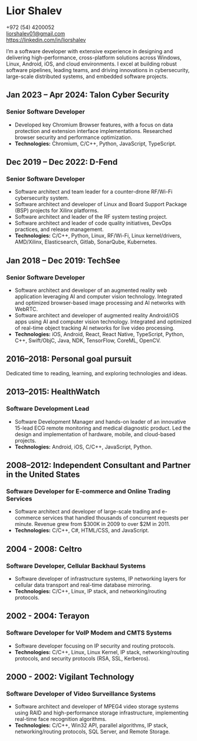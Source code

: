 # Lior Shalev

+972 (54) 4200052  
[liorshalev01@gmail.com](mailto:liorshalev01@gmail.com)  
<https://linkedin.com/in/liorshalev>

I’m a software developer with extensive experience in designing and delivering high-performance, cross-platform solutions across Windows, Linux, Android, iOS, and cloud environments. I excel at building robust software pipelines, leading teams, and driving innovations in cybersecurity, large-scale distributed systems, and embedded software projects.

## Jan 2023 – Apr 2024: Talon Cyber Security

### Senior Software Developer

- Developed key Chromium Browser features, with a focus on data protection and extension interface implementations. Researched browser security and performance optimization.
- **Technologies:** Chromium, C/C++, Python, JavaScript, TypeScript.

## Dec 2019 – Dec 2022: D-Fend

### Senior Software Developer

- Software architect and team leader for a counter-drone RF/Wi-Fi cybersecurity system.
- Software architect and developer of Linux and Board Support Package (BSP) projects for Xilinx platforms.
- Software architect and leader of the RF system testing project.
- Software architect and leader of code quality initiatives, DevOps practices, and release management.
- **Technologies:** C/C++, Python, Linux, RF/Wi-Fi, Linux kernel/drivers, AMD/Xilinx, Elasticsearch, Gitlab, SonarQube, Kubernetes.

## Jan 2018 – Dec 2019: TechSee

### Senior Software Developer

- Software architect and developer of an augmented reality web application leveraging AI and computer vision technology. Integrated and optimized browser-based image processing and AI networks with WebRTC.
- Software architect and developer of augmented reality Android/iOS apps using AI and computer vision technology. Integrated and optimized of real-time object tracking AI networks for live video processing.
- **Technologies:** iOS, Android, React, React Native, TypeScript, Python, C++, Swift/ObjC, Java, NDK, TensorFlow, CoreML, OpenCV.

## 2016–2018: Personal goal pursuit

Dedicated time to reading, learning, and exploring technologies and ideas.

## 2013–2015: HealthWatch

### Software Development Lead

- Software Development Manager and hands-on leader of an innovative 15-lead ECG remote monitoring and medical diagnostic product. Led the design and implementation of hardware, mobile, and cloud-based projects.
- **Technologies:** Android, iOS, C/C++, JavaScript, Python.

## 2008–2012: Independent Consultant and Partner in the United States

### Software Developer for E-commerce and Online Trading Services

- Software architect and developer of large-scale trading and e-commerce services that handled thousands of concurrent requests per minute. Revenue grew from $300K in 2009 to over $2M in 2011.
- **Technologies:** C/C++, C#, HTML/CSS, and JavaScript.

## 2004 - 2008: Celtro

### Software Developer, Cellular Backhaul Systems

- Software developer of infrastructure systems, IP networking layers for cellular data transport and real-time database mirroring.
- **Technologies:** C/C++, Linux, IP stack, and networking/routing protocols.

## 2002 - 2004: Terayon

### Software Developer for VoIP Modem and CMTS Systems

- Software developer focusing on IP security and routing protocols.
- **Technologies:** C/C++, Linux, Linux Kernel, IP stack, networking/routing protocols, and security protocols (RSA, SSL, Kerberos).

## 2000 - 2002: Vigilant Technology

### Software Developer of Video Surveillance Systems

- Software architect and developer of MPEG4 video storage systems using RAID and high-performance storage infrastructure, implementing real-time face recognition algorithms.
- **Technologies:** C/C++, Win32 API, parallel algorithms, IP stack, networking/routing protocols, SQL Server, and Remote Storage.
